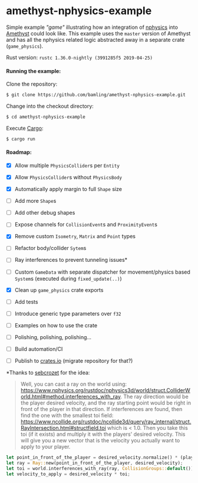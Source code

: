 # amethyst-nphysics-example

Simple example *"game"* illustrating how an integration of [nphysics](https://www.nphysics.org/)  into [Amethyst](https://amethyst.rs/) could look like. This example uses the `master` version of Amethyst and has all the nphysics related logic abstracted away in a separate crate (`game_physics`).

Rust version:
`rustc 1.36.0-nightly (3991285f5 2019-04-25)`

#### Running the example:

Clone the repository:
```bash
$ git clone https://github.com/bamling/amethyst-nphysics-example.git
```

Change into the checkout directory:
```bash
$ cd amethyst-nphysics-example
```

Execute [Cargo](https://doc.rust-lang.org/cargo/):
```bash
$ cargo run
```

#### Roadmap:

- [x] Allow multiple `PhysicsCollider`s per `Entity`
- [x] Allow `PhysicsCollider`s without `PhysicsBody`
- [x] Automatically apply margin to full `Shape` size
- [ ] Add more `Shape`s
- [ ] Add other debug shapes
- [ ] Expose channels for `CollisionEvent`s and `ProximityEvent`s 
- [x] Remove custom `Isometry`, `Matrix` and `Point` types
- [ ] Refactor body/collider `Sytem`s
- [ ] Ray interferences to prevent tunneling issues*
- [ ] Custom `GameData` with separate dispatcher for movement/physics based `System`s (executed during `fixed_update(..)`)
- [x] Clean up `game_physics` crate exports
- [ ] Add tests
- [ ] Introduce generic type parameters over `f32`
- [ ] Examples on how to use the crate
- [ ] Polishing, polishing, polishing...
- [ ] Build automation/CI
- [ ] Publish to [crates.io](https://crates.io) (migrate repository for that?)



\*Thanks to [sebcrozet](https://github.com/sebcrozet) for the idea:
> Well, you can cast a ray on the world using: https://www.nphysics.org/rustdoc/nphysics3d/world/struct.ColliderWorld.html#method.interferences_with_ray. The ray direction would be the player desired velocity, and the ray starting point would be right in front of the player in that direction. If interferences are found, then find the one with the smallest toi field: https://www.ncollide.org/rustdoc/ncollide3d/query/ray_internal/struct.RayIntersection.html#structfield.toi which is < 1.0. Then you take this toi (if it exists) and multiply it with the players' desired velocity. This will give you a new vector that is the velocity you actually want to apply to your player.

```rust
let point_in_front_of_the_player = desired_velocity.normalize() * (player_box_radius + 0.1) + player_center_position;
let ray = Ray::new(point_in_front_of_the_player, desired_velocity);
let toi = world.interferences_with_ray(ray, CollisionGroups::default()).fold(1.0, |a, inter| a.min(inter.1.toi));
let velocity_to_apply = desired_velocity * toi;
```